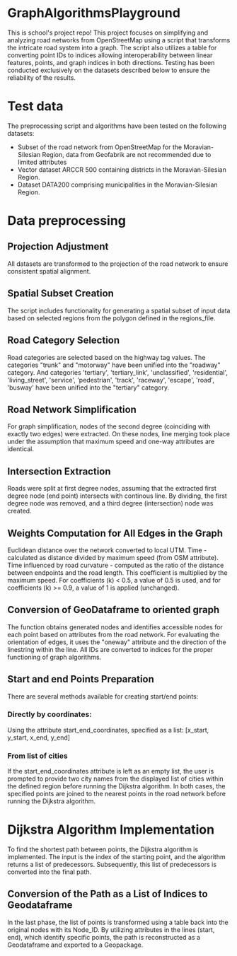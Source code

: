 # GraphAlgorithmsPlayground

This is school's project repo! This project focuses on simplifying and analyzing road networks from OpenStreetMap using a script that transforms the intricate road system into a graph. The script also utilizes a table for converting point IDs to indices allowing interoperability between linear features, points, and graph indices in both directions. Testing has been conducted exclusively on the datasets described below to ensure the reliability of the results.


# Test data
The preprocessing script and algorithms have been tested on the following datasets:

-   Subset of the road network from OpenStreetMap for the Moravian-Silesian Region, data from Geofabrik are not recommended due to limited  attributes
-   Vector dataset ARCCR 500 containing districts in the Moravian-Silesian Region.
-   Dataset DATA200 comprising municipalities in the Moravian-Silesian Region.


# Data preprocessing
## Projection Adjustment
All datasets are transformed to the projection of the road network to ensure consistent spatial alignment.

## Spatial Subset Creation
The script includes functionality for generating a spatial subset of input data based on selected regions from the polygon defined in the regions_file.

## Road Category Selection
Road categories are selected based on the highway tag values. The categories "trunk" and "motorway" have been unified into the "roadway" category. And categories 'tertiary', 'tertiary_link', 'unclassified', 'residential', 'living_street', 'service', 'pedestrian', 'track', 'raceway', 'escape', 'road', 'busway' have been unified into the "tertiary" category.

## Road Network Simplification
For graph simplification, nodes of the second degree (coinciding with exactly two edges) were extracted. On these nodes, line merging took place under the assumption that maximum speed and one-way attributes are identical. 

## Intersection Extraction
Roads were split at first degree nodes, assuming that the extracted first degree node (end point) intersects with continous line. By dividing, the first degree node was removed, and a third degree (intersection) node was created.

## Weights Computation for All Edges in the Graph
Euclidean distance over the network converted to local UTM.
Time - calculated as distance divided by maximum speed (from OSM attribute).
Time influenced by road curvature - computed as the ratio of the distance between endpoints and the road length. This coefficient is multiplied by the maximum speed. For coefficients (k) < 0.5, a value of 0.5 is used, and for coefficients (k) >= 0.9, a value of 1 is applied (unchanged).

## Conversion of GeoDataframe to oriented graph
The function obtains generated nodes and identifies accessible nodes for each point based on attributes from the road network. For evaluating the orientation of edges, it uses the "oneway" attribute and the direction of the linestring within the line. All IDs are converted to indices for the proper functioning of graph algorithms.

## Start and end Points Preparation
There are several methods available for creating start/end points:
### Directly by coordinates:
Using the attribute start_end_coordinates, specified as a list: [x_start, y_start, x_end, y_end]
### From list of cities 
If the start_end_coordinates attribute is left as an empty list, the user is prompted to provide two city names from the displayed list of cities within the defined region before running the Dijkstra algorithm.
In both cases, the specified points are joined to the nearest points in the road network before running the Dijkstra algorithm.

# Dijkstra Algorithm Implementation
To find the shortest path between points, the Dijkstra algorithm is implemented. The input is the index of the starting point, and the algorithm returns a list of predecessors. Subsequently, this list of predecessors is converted into the final path.

## Conversion of the Path as a List of Indices to Geodataframe
In the last phase, the list of points is transformed using a table back into the original nodes with its Node_ID. By utilizing attributes in the lines (start, end), which identify specific points, the path is reconstructed as a Geodataframe and exported to a Geopackage.


# 

